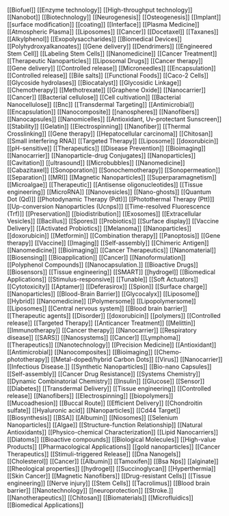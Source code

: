 [[Biofuel]]
[[Enzyme technology]]
[[High-throughput technology]]
[[Nanobot]]
[[Biotechnology]]
[[Neurogenesis]]
[[Osteogenesis]]
[[Implant]]
[[surface modification]]
[[coating]]
[[Interface]]
[[Plasma Medicine]]
[[Atmospheric Plasma]]
[[Liposomes]]
[[Cancer]]
[[Docetaxel]]
[[Taxanes]]
[[Alkylphenol]]
[[Exopolysaccharides]]
[[Biomedical Devices]]
[[Polyhydroxyalkanoates]]
[[Gene delivery]]
[[Dendrimers]]
[[Engineered Stem Cell]]
[[Labeling Stem Cells]]
[[Nanomedicine]]
[[Cancer Treatment]]
[[Therapeutic Nanoparticles]]
[[Liposomal Drugs]]
[[Cancer therapy]]
[[Gene delivery]]
[[Controlled release]]
[[Microneedles]]
[[Encapsulation]]
[[Controlled release]]
[[Bile salts]]
[[Functional Foods]]
[[Caco-2 Cells]]
[[Glycoside hydrolases]]
[[Biocatalyst]]
[[Glycosidic Linkage]]
[[Chemotherapy]]
[[Methotrexate]]
[[Graphene Oxide]]
[[Nanocarrier]]
[[Cancer]]
[[Bacterial cellulose]]
[[Cell cultivation]]
[[Bacterial Nanocellulose]]
[[Bnc]]
[[Transdermal Targeting]]
[[Antimicrobial]]
[[Encapsulation]]
[[Nanocomposite]]
[[nanospheres]]
[[Nanofibers]]
[[Nanocapsules]]
[[Nanomicelles]]
[[Antioxidant, Uv-protectant Sunscreen]]
[[Stability]]
[[Gelatin]]
[[Electrospinning]]
[[Nanofiber]]
[[Thermal Crosslinking]]
[[Gene therapy]]
[[Hepatocellular carcinoma]]
[[Chitosan]]
[[Small interfering RNA]]
[[Targeted Therapy]]
[[Liposome]]
[[doxorubicin]]
[[pH-sensitive]]
[[Therapeutics]]
[[Disease Prevention]]
[[Bioimaging]]
[[Nanocarrier]]
[[Nanoparticle-drug Conjugates]]
[[Nanoparticles]]
[[Cavitation]]
[[ultrasound]]
[[Microbubbles]]
[[Nanomedicine]]
[[Cabazitaxel]]
[[Sonoporation]]
[[Sonochemotherapy]]
[[Sonopermeation]]
[[Separation]]
[[MRI]]
[[Magnetic Nanoparticles]]
[[Superparamagnetism]]
[[Microalgae]]
[[Therapeutic]]
[[Antisense oligonucleotides]]
[[Tissue engineering]]
[[MicroRNA]]
[[Nanovesicles]]
[[Nano-ghosts]]
[[Quantum Dot (Qd)]]
[[Photodynamic Therapy (Pdt)]]
[[Photothermal Therapy (Ptt)]]
[[Up-conversion Nanoparticles (Ucnps)]]
[[Time-resolved Fluorescence (Trf)]]
[[Preservation]]
[[biodistribution]]
[[Exosomes]]
[[Extracellular Vesicles]]
[[Bacillus]]
[[Spores]]
[[Probiotics]]
[[Surface display]]
[[Vaccine Delivery]]
[[Activated Probiotics]]
[[Melanoma]]
[[Nanoparticles]]
[[doxorubicin]]
[[Metformin]]
[[Combination therapy]]
[[Panoptosis]]
[[Gene therapy]]
[[Vaccine]]
[[Imaging]]
[[Self-assembly]]
[[Chimeric Antigen]]
[[Nanomedicine]]
[[Bioimaging]]
[[Cancer Therapeutics]]
[[Nanomaterial]]
[[Biosensing]]
[[Bioapplication]]
[[Cancer]]
[[Nanoformulation]]
[[Polyphenol Compounds]]
[[Nanocapsulation.]]
[[Bioactive Drugs]]
[[Biosensors]]
[[Tissue engineering]]
[[SMART]]
[[hydrogel]]
[[Biomedical Applications]]
[[Stimulus-responsive]]
[[Tunable]]
[[Soft Actuators]]
[[Cytotoxicity]]
[[Aptamer]]
[[Deferasirox]]
[[Spion]]
[[Surface charge]]
[[Nanoparticles]]
[[Blood-Brain Barrier]]
[[Glycocalyx]]
[[Liposome]]
[[Hybrid]]
[[Nanomedicine]]
[[Polymersome]]
[[Lipopolymersome]]
[[Liposomes]]
[[Central nervous system]]
[[Blood brain barrier]]
[[Therapeutic agents]]
[[Disorder]]
[[doxorubicin]]
[[polymers]]
[[Controlled release]]
[[Targeted Therapy]]
[[Anticancer Treatment]]
[[Melittin]]
[[Immunotherapy]]
[[Cancer therapy]]
[[Nanocarrier]]
[[Respiratory disease]]
[[SARS]]
[[Nanosystems]]
[[Cancer]]
[[Lymphoma]]
[[Therapeutics]]
[[Nanotechnology]]
[[Precision Medicine]]
[[Antioxidant]]
[[Antimicrobial]]
[[Nanocomposites]]
[[Bioimaging]]
[[Chemo-phototherapy]]
[[Metal-doped/hybrid Carbon Dots]]
[[Virus]]
[[Nanocarrier]]
[[Infectious Disease.]]
[[Synthetic Nanoparticles]]
[[Bio-nano Capsules]]
[[Self-assembly]]
[[Cancer Drug Resistance]]
[[Systems Chemistry]]
[[Dynamic Combinatorial Chemistry]]
[[Insulin]]
[[Glucose]]
[[Sensor]]
[[Diabetes]]
[[Transdermal Delivery]]
[[Tissue engineering]]
[[Controlled release]]
[[Nanofibers]]
[[Electrospinning]]
[[biopolymers]]
[[Mucoadhesion]]
[[Buccal Route]]
[[Efficient Delivery]]
[[Chondroitin sulfate]]
[[Hyaluronic acid]]
[[Nanoparticles]]
[[Cd44 Target]]
[[Biosynthesis]]
[[BSA]]
[[Albumin]]
[[Niosomes]]
[[Selenium Nanoparticles]]
[[Algae]]
[[Structure-function Relationship]]
[[Natural Antioxidants]]
[[Physico-chemical Characterization]]
[[Lipid Nanocarriers]]
[[Diatoms]]
[[Bioactive compounds]]
[[Biological Molecules]]
[[High-value Products]]
[[Pharmacological Applications]]
[[gold nanoparticles]]
[[Cancer Therapeutics]]
[[Stimuli-triggered Release]]
[[Dna Nanogels]]
[[Cholesterol]]
[[Cancer]]
[[Albumin]]
[[Tamoxifen]]
[[Bsa Nps]]
[[alginate]]
[[Rheological properties]]
[[hydrogel]]
[[Succinoglycan]]
[[Hyperthermia]]
[[Skin Cancer]]
[[Magnetic Nanofibers]]
[[Drug-resistant Cells]]
[[Tissue engineering]]
[[Nerve injury]]
[[Stem Cells]]
[[Tacrolimus]]
[[Blood brain barrier]]
[[Nanotechnology]]
[[neuroprotection]]
[[Stroke.]]
[[Nanotherapeutics]]
[[Chitosan]]
[[Biomaterials]]
[[Microfluidics]]
[[Biomedical Applications]]
